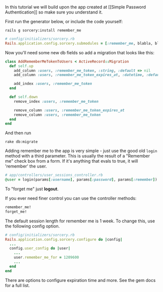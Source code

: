 In this tutorial we will build upon the app created at [[Simple Password Authentication]] so make sure you understand it.

First run the generator below, or include the code yourself:

    rails g sorcery:install remember_me


```ruby
# config/initializers/sorcery.rb
Rails.application.config.sorcery.submodules = [:remember_me, blabla, blablu, ...]
```

Now you'll need some new db fields so add a migration that looks like this:

```ruby
class AddRememberMeTokenToUsers < ActiveRecord::Migration
  def self.up
    add_column :users, :remember_me_token, :string, :default => nil
    add_column :users, :remember_me_token_expires_at, :datetime, :default => nil

    add_index :users, :remember_me_token
  end

  def self.down
    remove_index :users, :remember_me_token

    remove_column :users, :remember_me_token_expires_at
    remove_column :users, :remember_me_token
  end
end
```



And then run

    rake db:migrate

Adding remember me to the app is very simple - just use the good old `login` method with a third parameter.
This is usually the result of a "Remember me" check box from a form.
If it's anything that evals to true, it will 'remember' the user.

```ruby
# app/controllers/user_sessions_controller.rb
@user = login(params[:username], params[:password], params[:remember])
```

To "forget me" just **logout**.

If you ever need finer control you can use the controller methods:

```ruby
remember_me!
forget_me!
```

The default session length for remember me is 1 week. To change this, use the following config option. 

```ruby
# config/initializers/sorcery.rb
Rails.application.config.sorcery.configure do |config|
  ...
  config.user_config do |user|
    ...
    user.remember_me_for = 1209600
    ...
  end
end
```

There are options to configure expiration time and more. See the gem docs for a full list.